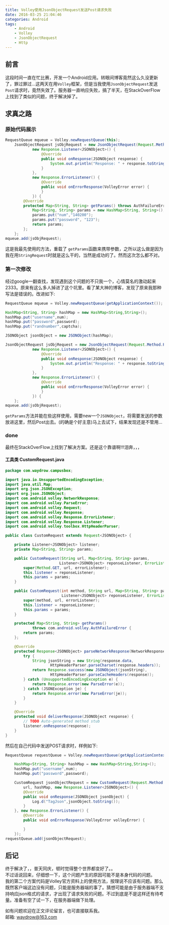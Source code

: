 ```yaml
---
title: Volley使用JsonObjectRequest发送Post请求失败
date: 2016-03-25 21:04:46
categories: Android
tags:
	- Android
	- Volley
	- JsonObjectRequest
	- Http
---
```


## 前言
这段时间一直在忙比赛，开发一个Android应用。转眼间博客竟然这么久没更新了，罪过罪过...这两天在用`Volley`框架，但是当我使用`JsonObjectRequest`发送`Post`请求时，竟然失效了。服务器一直响应失败，搞了半天，在StackOverFlow上找到了类似的问题，终于解决掉了。
<!-- more -->

## 求真之路
### 原始代码展示

``` java
RequestQueue mqueue = Volley.newRequestQueue(this);
    JsonObjectRequest jsObjRequest = new JsonObjectRequest(Request.Method.POST,url,null,
            new Response.Listener<JSONObject>() {
                @Override
                public void onResponse(JSONObject response) {
                    System.out.println("Response: " + response.toString());
                }
            },
            new Response.ErrorListener() {
                @Override
                public void onErrorResponse(VolleyError error) {
                }
            }) {
    	@Override
        protected Map<String, String> getParams() throws AuthFailureError {
            Map<String, String> params = new HashMap<String, String>();
            params.put("num","140200");
            params.put("password", "123");
            return params;
        };
    };
mqueue.add(jsObjRequest);
```

这是我最先使用的方法，重载了 `getParams`函数来携带参数，之所以这么做是因为我在用`StringRequest`时就是这么干的，当然是成功的了。然而这次怎么都不对。

### 第一次修改

经过google一翻查找，发现遇到这个问题的不只我一个，心情莫名的激动起来2333。原来有这么多人掉进了这个坑里。看了某大神的博客，发现了原来我那种写法是错误的。改进如下: 

```java
RequestQueue mqueue = Volley.newRequestQueue(getApplicationContext());

HashMap<String, String> hashMap = new HashMap<String,String>();
hashMap.put("username",num);
hashMap.put("password",password);
hashMap.put("randnumber",captcha);

JSONObject jsonObject = new JSONObject(hashMap);

JsonObjectRequest jsObjRequest = new JsonObjectRequest(Request.Method.POST,url,jsonObject,
            new Response.Listener<JSONObject>() {
                @Override
                public void onResponse(JSONObject response) {
                    System.out.println("Response: " + response.toString());
                }
            },
            new Response.ErrorListener() {
                @Override
                public void onErrorResponse(VolleyError error) {
                }
            }) {
    };
mqueue.add(jsObjRequest);
```

`getParams`方法并能在些这样使用，需要new一个`JSONObject`，将需要发送的参数放进这里，然后Post出去。(的确是个好主意)马上去试下，结果发现还是不管用...

### done
最终在StackOverFlow上找到了解决方案。还是这个靠谱啊!!!泪奔，，，  

#### 工具类 CustomRequest.java

```java
package com.waydrow.campusbox;

import java.io.UnsupportedEncodingException;
import java.util.Map;
import org.json.JSONException;
import org.json.JSONObject;
import com.android.volley.NetworkResponse;
import com.android.volley.ParseError;
import com.android.volley.Request;
import com.android.volley.Response;
import com.android.volley.Response.ErrorListener;
import com.android.volley.Response.Listener;
import com.android.volley.toolbox.HttpHeaderParser;

public class CustomRequest extends Request<JSONObject> {

    private Listener<JSONObject> listener;
    private Map<String, String> params;

    public CustomRequest(String url, Map<String, String> params,
           				Listener<JSONObject> reponseListener, ErrorListener errorListener) {
        super(Method.GET, url, errorListener);
        this.listener = reponseListener;
        this.params = params;
    }

    public CustomRequest(int method, String url, Map<String, String> params,
                         Listener<JSONObject> reponseListener, ErrorListener errorListener) {
        super(method, url, errorListener);
        this.listener = reponseListener;
        this.params = params;
    }

    protected Map<String, String> getParams()
            throws com.android.volley.AuthFailureError {
        return params;
    };

    @Override
    protected Response<JSONObject> parseNetworkResponse(NetworkResponse response) {
        try {
            String jsonString = new String(response.data,
                    HttpHeaderParser.parseCharset(response.headers));
            return Response.success(new JSONObject(jsonString),
                    HttpHeaderParser.parseCacheHeaders(response));
        } catch (UnsupportedEncodingException e) {
            return Response.error(new ParseError(e));
        } catch (JSONException je) {
            return Response.error(new ParseError(je));
        }
    }

    @Override
    protected void deliverResponse(JSONObject response) {
        // TODO Auto-generated method stub
        listener.onResponse(response);
    }
}
```

然后在自己代码中发送POST请求时，样例如下: 

```java
RequestQueue requestQueue = Volley.newRequestQueue(getApplicationContext());

	HashMap<String, String> hashMap = new HashMap<String,String>();
	hashMap.put("username",num);
	hashMap.put("password",password);

	CustomRequest jsonObjectRequest = new CustomRequest(Request.Method.POST, 
		url, hashMap, new Response.Listener<JSONObject>() {
	    @Override
	    public void onResponse(JSONObject jsonObject) {
	        Log.d("TagJson",jsonObject.toString());
	    }
	}, new Response.ErrorListener() {
	    @Override
	    public void onErrorResponse(VolleyError volleyError) {

	    }
	});
requestQueue.add(jsonObjectRequest);
```

## 后记
终于解决了，，普天同庆，顿时觉得整个世界都变好了。。  
不过话说回来，仔细想一下，这个问题产生的原因可能不是本身代码的问题。  
我的第二个方案代码是Volley官方资料上的使用方法，按理说不应该有问题。那么既然客户端这边没有问题，只能是服务器端的事了。猜想可能是由于服务器端不支持响应json格式的请求，才出现了请求失败的问题。不过到底是不是这样还有待考量。准备有空了试一下，在服务器端做下处理。  

如有问题欢迎在正文评论留言，也可直接联系我。  
邮箱: <waydrow@163.com>
